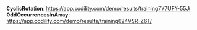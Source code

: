 **CyclicRotation**: https://app.codility.com/demo/results/training7V7UFY-55J/  
**OddOccurrencesInArray**: https://app.codility.com/demo/results/training624VSR-Z6T/